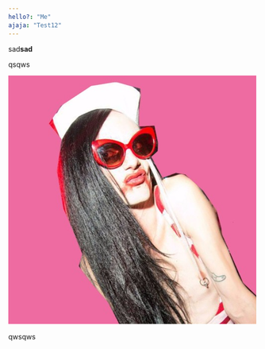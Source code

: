 ```yaml
---
hello?: "Me"
ajaja: "Test12"
---
```

sad**sad**

qsqws

![](/media/artworks-000198103228-arn6ig-t500x500.jpg "media/artworks-000198103228-arn6ig-t500x500.jpg")

qwsqws